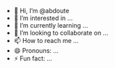 - 👋 Hi, I’m @abdoute
- 👀 I’m interested in ...
- 🌱 I’m currently learning ...
- 💞️ I’m looking to collaborate on ...
- 📫 How to reach me ...
- 😄 Pronouns: ...
- ⚡ Fun fact: ...

<!---
abdoute/abdoute is a ✨ special ✨ repository because its `README.md` (this file) appears on your GitHub profile.
You can click the Preview link to take a look at your changes.
--->
